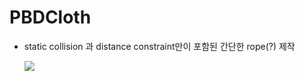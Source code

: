 # PBDCloth

- static collision 과 distance constraint만이 포함된 간단한 rope(?) 제작

  <img src="https://github.com/user-attachments/assets/11a64034-9819-40a1-b41f-8c03b4e0020c">
